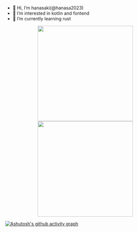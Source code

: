 - 👋 Hi, I’m hanasaki(@hanasa2023)
- 👀 I’m interested in kotlin and fontend
- 🌱 I’m currently learning rust

<!---
hanasa2023/hanasa2023 is a ✨ special ✨ repository because its `README.md` (this file) appears on your GitHub profile.
You can click the Preview link to take a look at your changes.
--->
<p align="center">
    <img width="300px" src="https://github-readme-stats.vercel.app/api?username=hanasa2023&theme=react&show_icons=true"></img>
    <img width="300px" src="https://github-readme-stats.vercel.app/api/top-langs/?username=hanasa2023&theme=react&layout=compact&langs_count=8&hide=vim%20snippet,javascript"></img>
</p>

[![Ashutosh's github activity graph](https://github-readme-activity-graph.vercel.app/graph?username=hanasa2023&theme=react)](https://github.com/ashutosh00710/github-readme-activity-graph)